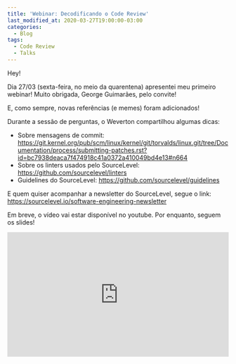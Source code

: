 ```yaml
---
title: 'Webinar: Decodificando o Code Review'
last_modified_at: 2020-03-27T19:00:00-03:00
categories:
  - Blog
tags:
  - Code Review
  - Talks
---
```


Hey!

Dia 27/03 (sexta-feira, no meio da quarentena) apresentei meu primeiro webinar!
Muito obrigada, George Guimarães, pelo convite!

E, como sempre, novas referências (e memes) foram adicionados!

Durante a sessão de perguntas, o Weverton compartilhou algumas dicas:
- Sobre mensagens de commit: https://git.kernel.org/pub/scm/linux/kernel/git/torvalds/linux.git/tree/Documentation/process/submitting-patches.rst?id=bc7938deaca7f474918c41a0372a410049bd4e13#n664
- Sobre os linters usados pelo SourceLevel: https://github.com/sourcelevel/linters
- Guidelines do SourceLevel: https://github.com/sourcelevel/guidelines

E quem quiser acompanhar a newsletter do SourceLevel, segue o link: https://sourcelevel.io/software-engineering-newsletter

Em breve, o vídeo vai estar disponível no youtube.
Por enquanto, seguem os slides!

<div style="left: 0; width: 100%; height: 0; position: relative; padding-bottom: 56.1972%;"><iframe src="https://speakerdeck.com/player/7d486c2f24d94d01a44130d479ddf011" style="border: 0; top: 0; left: 0; width: 100%; height: 100%; position: absolute;" allowfullscreen scrolling="no" allow="encrypted-media"></iframe></div>
